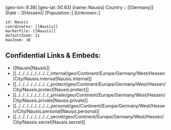 ﻿---
location: [50.83,9.38] 
mapzoom: [7,12] 
mapmarker: city 
type: City
tags:
- geo/City


SpocWebEntityId: 32757
isDeleted: false
confidential: public

---
[geo-lon::9.38] 
[geo-lat::50.83] 
[name::Nausis] 
Country :: [[Germany]]  
State :: [[Hessen]] 
[Population::] 
[Unknown::] 


```leaflet
id: Nausis
coordinates: [[Nausis]] 
markerFile: [[Nausis]] 
defaultZoom: 11 
maxZoom: 18
```


## Confidential Links & Embeds: 
- [[Nausis|Nausis]]  
- [[../../../../../../../../_internal/geo/Continent/Europe/Germany/West/Hessen/City/Nausis.internal|Nausis.internal]] 
- [[../../../../../../../../_protect/geo/Continent/Europe/Germany/West/Hessen/City/Nausis.protect|Nausis.protect]] 
- [[../../../../../../../../_private/geo/Continent/Europe/Germany/West/Hessen/City/Nausis.private|Nausis.private]] 
- [[../../../../../../../../_personal/geo/Continent/Europe/Germany/West/Hessen/City/Nausis.personal|Nausis.personal]] 
- [[../../../../../../../../_secret/geo/Continent/Europe/Germany/West/Hessen/City/Nausis.secret|Nausis.secret]] 
